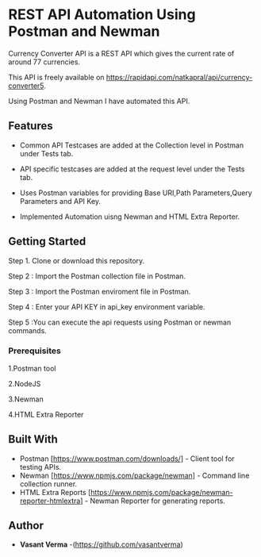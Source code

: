 # REST API Automation Using Postman and Newman

Currency Converter API is a REST API which gives the current rate of around 77 currencies.

This API is freely available on https://rapidapi.com/natkapral/api/currency-converter5.

Using Postman and Newman I have automated this API.

## Features

* Common API Testcases are added at the Collection level in Postman under Tests tab. 

* API specific testcases are added at the request level under the Tests tab.

* Uses Postman variables for providing Base URI,Path Parameters,Query Parameters and API Key.

* Implemented Automation uisng Newman and HTML Extra Reporter.

## Getting Started

Step 1. Clone or download this repository.

Step 2 : Import the Postman collection file in Postman.

Step 3 : Import the Postman enviroment file in Postman.

Step 4 : Enter your API KEY in api_key environment variable.

Step 5 :You can execute the api requests using Postman  or newman commands.

### Prerequisites

1.Postman tool

2.NodeJS

3.Newman

4.HTML Extra Reporter

## Built With

* Postman [https://www.postman.com/downloads/] - Client tool for testing APIs.
* Newman  [https://www.npmjs.com/package/newman] - Command line collection runner.
* HTML Extra Reports [https://www.npmjs.com/package/newman-reporter-htmlextra] - Newman Reporter for generating reports.


## Author

* **Vasant Verma** -(https://github.com/vasantverma)



